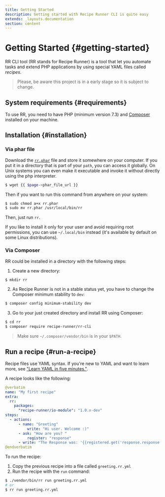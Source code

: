 ```yaml
---
title: Getting Started
description: Getting started with Recipe Runner CLI is quite easy
extends: _layouts.documentation
section: content
---
```


# Getting Started {#getting-started}

RR CLI tool (RR stands for Recipe Runner) is a tool that let you automate
tasks and extend PHP applications by using special YAML files called *recipes*.

> Please, be aware this project is in a early stage so it is subject to change.

## System requirements {#requirements}

To use RR, you need to have PHP (minimum version 7.3) and [Composer](https://getcomposer.org) 
installed on your machine. 

## Installation {#installation}

### Via phar file

Download the [`rr.phar`]( {{$page->phar_file_url}} ) file and store it somewhere on your computer.
If you put it in a directory that is part of your `path`, you can access it globally.
On Unix systems you can even make it executable and invoke it without directly using
the php interpreter.

```bash
$ wget {{ $page->phar_file_url }}
```

Then if you want to run this command from anywhere on your system:

```bash
$ sudo chmod a+x rr.phar
$ sudo mv rr.phar /usr/local/bin/rr
```

Then, just run `rr`.

If you like to install it only for your user and avoid requiring root permissions,
you can use `~/.local/bin` instead (it's available by default on some Linux distributions).

### Via Composer

RR could be installed in a directory with the following steps:

1. Create a new directory:

```bash
$ mkdir rr
```

2. As Recipe Runner is not in a stable status yet, you have to change 
the Composer minimum stability to `dev`:

```bash
$ composer config minimum-stability dev
```

3. Go to your just created directory and install RR using Composer:

```bash
$ cd rr
$ composer require recipe-runner/rr-cli
```

> Make sure `~/.composer/vendor/bin` is in your `$PATH`.

## Run a recipe {#run-a-recipe}

Recipe files use YAML syntax. If you're new to YAML and want to learn more, see ["Learn YAML in five minutes."](https://www.codeproject.com/Articles/1214409/Learn-YAML-in-five-minutes).

A recipe looks like the following:

```yaml
@verbatim
name: "My first recipe"
extra:
  rr:
    packages:
      "recipe-runner/io-module": "1.0.x-dev"
steps:
  - actions:
      - name: "Greeting"
          write: "Hi user. Welcome :)"
      - ask: "How are you? "
          register: "response"
      - write: "The Response was: '{{registered.get('response.response')}}'"
@endverbatim
```

To run the recipe:

1. Copy the previous recipe into a file called `greeting.rr.yml`
2. Run the recipe with the `run` command:

```bash
$ ./vendor/bin/rr run greeting.rr.yml
# or
$ rr run greeting.rr.yml
```
